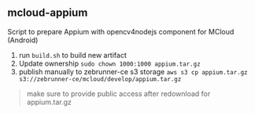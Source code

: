 ## mcloud-appium

Script to prepare Appium with opencv4nodejs component for MCloud (Android)
1. run `build.sh` to build new artifact 
2. Update ownership `sudo chown 1000:1000 appium.tar.gz`
2. publish manually to zebrunner-ce s3 storage 
`aws s3 cp appium.tar.gz s3://zebrunner-ce/mcloud/develop/appium.tar.gz`
> make sure to provide public access after redownload for appium.tar.gz
